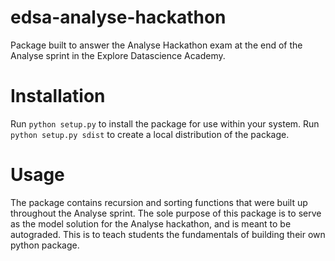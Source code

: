 # edsa-analyse-hackathon

Package built to answer the Analyse Hackathon exam at the end of the Analyse sprint in the Explore Datascience Academy.

# Installation

Run `python setup.py` to install the package for use within your system.
Run `python setup.py sdist` to create a local distribution of the package.

# Usage

The package contains recursion and sorting functions that were built up throughout the Analyse sprint. The sole purpose of this package is to serve as the model solution for the Analyse hackathon, and is meant to be autograded. This is to teach students the fundamentals of building their own python package.